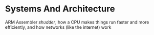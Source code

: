 Systems And Architecture
=============================

ARM Assembler *shudder*, how a CPU makes things run faster and more efficiently, and how networks (like the internet) work
